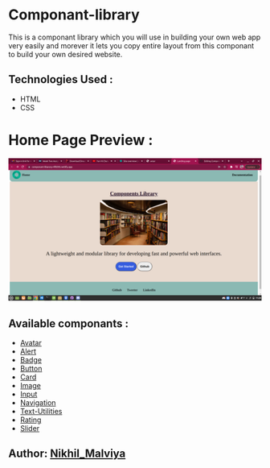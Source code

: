 # Componant-library
This is a componant library which you will use in building your own web app very easily and morever it lets you copy entire layout from this componant to build your own desired website.

## Technologies Used :
- HTML
- CSS

# Home Page Preview :
![screenshot](home-page.png)


## Available componants :
- [Avatar](https://componant-libarary-4f8205.netlify.app/avatar/avatar)
- [Alert](https://componant-libarary-4f8205.netlify.app/alert/alert) 
- [Badge](https://componant-libarary-4f8205.netlify.app/badges/badge)
- [Button](https://componant-libarary-4f8205.netlify.app/button/button)
- [Card](https://componant-libarary-4f8205.netlify.app/card/card)
- [Image](https://componant-libarary-4f8205.netlify.app/image./image.html)
- [Input](https://componant-libarary-4f8205.netlify.app/input/input)
- [Navigation](https://componant-libarary-4f8205.netlify.app/navigation/navigation)
- [Text-Utilities](https://componant-libarary-4f8205.netlify.app/text-utilities/text)
- [Rating](https://componant-libarary-4f8205.netlify.app/rating/rating)
- [Slider](https://componant-libarary-4f8205.netlify.app/slider/slider)



## Author: [Nikhil_Malviya](https://github.com/nikk422)
